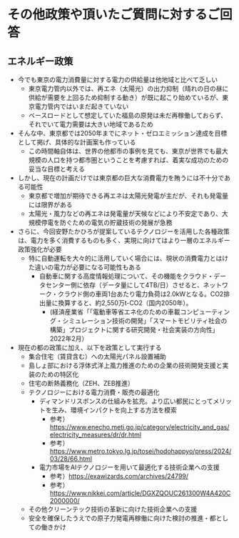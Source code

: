 # その他政策や頂いたご質問に対するご回答

## エネルギー政策

- 今でも東京の電力消費量に対する電力の供給量は他地域と比べて乏しい
    - 東京電力管内以外では、再エネ（太陽光）の出力抑制（晴れの日の昼に供給が需要を上回るため抑制する動き）が既に起こり始めているが、東京電力管内ではいまだ起きていない
    - ベースロードとして想定していた福島の原発は未だ再稼働しておらず、それでいて電力需要は大きい地域であるため
- そんな中、東京都では2050年までにネット・ゼロエミッション達成を目標として掲げ、具体的な計画案も作っている
    - この時間軸自体は、世界の他都市の事例を見ても、東京が世界でも最大規模の人口を持つ都市圏ということを考慮すれば、着実な成功のための妥当な目標と考える
- しかし、現在の計画だけでは東京都の巨大な消費電力を賄うには不十分である可能性
    - 東京都で増加が期待できる再エネは太陽光発電が主だが、それも発電量には限界がある
    - 太陽光・風力などの再エネは発電量が天候などにより不安定であり、大規模停電を防ぐための電気の貯蔵技術の発展が急務
- さらに、今回安野たかひろが提案しているテクノロジーを活用した各種政策は、電力を多く消費するものも多く、実現に向けてはより一層のエネルギー政策強化が必要
    - 特に自動運転を大々的に活用していく場合には、現状の消費電力とはけた違いの電力が必要になる可能性もある
        -  自動車に関する高度情報処理について、その機能をクラウド・データセンター側に依存（データ量にして4TB/日）させると、ネットワーク・クラウド側の車両1台あたり電力負荷は2.0kWとなる。CO2排出量に換算すると、約2,550万t-CO2（国内2050年）。
            - (経済産業省「「電動車等省エネ化のための車載コンピューティング・シミュレーション技術の開発」「スマートモビリティ社会の構築」プロジェクトに関する研究開発・社会実装の方向性」2022年2月）
- 現在の都の政策に加え、以下を政策として実行する
    - 集合住宅（賃貸含む）への太陽光パネル設置補助
    - 島しょ部における浮体式洋上風力推進のための企業の技術開発支援と実装のための特区化
    - 住宅の断熱義務化（ZEH、ZEB推進）
    - テクノロジーにおける電力消費・販売の最適化
        - ディマンドリスポンスの仕組みを拡充。より広い都民にとってメリットを生み、環境インパクトを向上する方法を模索
            - 参考）<https://www.enecho.meti.go.jp/category/electricity_and_gas/electricity_measures/dr/dr.html>
            - 参考）<https://www.metro.tokyo.lg.jp/tosei/hodohappyo/press/2024/03/28/66.html>
        - 電力市場をAIテクノロジーを用いて最適化する技術企業への支援
            - 参考）<https://exawizards.com/archives/24799/>
            - 参考）<https://www.nikkei.com/article/DGXZQOUC261300W4A420C2000000/>
    - その他クリーンテック技術の革新に向けた技術企業への支援
    - 安全を確保したうえでの原子力発電再稼働に向けた検討の推進・都としての働きかけ
